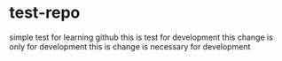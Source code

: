 # test-repo
simple test for learning github
this is test for development
this change is only for development
this is change is necessary for development

